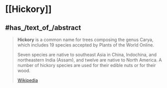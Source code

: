 
# [[Hickory]] 


## #has_/text_of_/abstract 

> **Hickory** is a common name for trees composing the genus Carya, 
> which includes 19 species accepted by Plants of the World Online.
>
> Seven species are native to southeast Asia in China, Indochina, and northeastern India (Assam), 
> and twelve are native to North America. 
> A number of hickory species are used for their edible nuts or for their wood.
>
> [Wikipedia](https://en.wikipedia.org/wiki/Hickory) 

